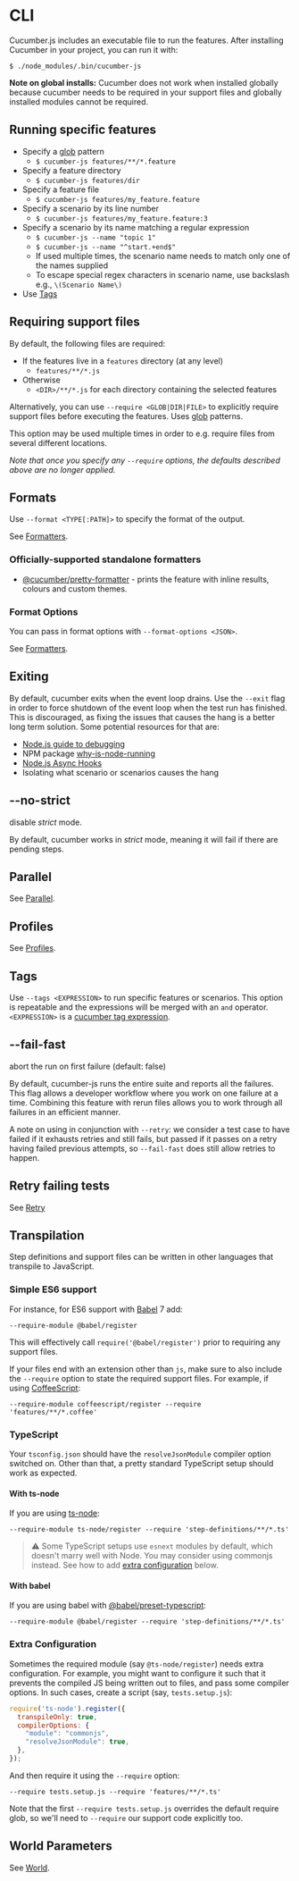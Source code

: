 # CLI

Cucumber.js includes an executable file to run the features. After installing Cucumber in your project, you can run it with:

``` shell
$ ./node_modules/.bin/cucumber-js
```

**Note on global installs:** Cucumber does not work when installed globally because cucumber
needs to be required in your support files and globally installed modules cannot be required.

## Running specific features

* Specify a [glob](https://github.com/isaacs/node-glob) pattern
  * `$ cucumber-js features/**/*.feature`
* Specify a feature directory
  * `$ cucumber-js features/dir`
* Specify a feature file
  * `$ cucumber-js features/my_feature.feature`
* Specify a scenario by its line number
  * `$ cucumber-js features/my_feature.feature:3`
* Specify a scenario by its name matching a regular expression
  * `$ cucumber-js --name "topic 1"`
  * `$ cucumber-js --name "^start.+end$"`
  * If used multiple times, the scenario name needs to match only one of the names supplied
  * To escape special regex characters in scenario name, use backslash e.g., `\(Scenario Name\)`
* Use [Tags](#tags)

## Requiring support files

By default, the following files are required:
* If the features live in a `features` directory (at any level)
  * `features/**/*.js`
* Otherwise
  * `<DIR>/**/*.js` for each directory containing the selected features

Alternatively, you can use `--require <GLOB|DIR|FILE>` to explicitly require support files before executing the features. Uses [glob](https://github.com/isaacs/node-glob) patterns.

This option may be used multiple times in order to e.g. require files from several different locations.

_Note that once you specify any `--require` options, the defaults described above are no longer applied._

## Formats

Use `--format <TYPE[:PATH]>` to specify the format of the output.

See [Formatters](./formatters.md).

### Officially-supported standalone formatters

* [@cucumber/pretty-formatter](https://www.npmjs.com/package/@cucumber/pretty-formatter) - prints the feature with inline results,  colours and custom themes.

### Format Options

You can pass in format options with `--format-options <JSON>`.

See [Formatters](./formatters.md).

## Exiting

By default, cucumber exits when the event loop drains. Use the `--exit` flag in order to force shutdown of the event loop when the test run has finished. This is discouraged, as fixing the issues that causes the hang is a better long term solution. Some potential resources for that are:
* [Node.js guide to debugging](https://nodejs.org/en/docs/inspector/)
* NPM package [why-is-node-running](https://www.npmjs.com/package/why-is-node-running)
* [Node.js Async Hooks](https://nodejs.org/dist/latest-v8.x/docs/api/async_hooks.html)
* Isolating what scenario or scenarios causes the hang

## --no-strict

disable _strict_ mode.

By default, cucumber works in _strict_ mode, meaning it will fail if there are pending steps.

## Parallel

See [Parallel](./parallel.md).

## Profiles

See [Profiles](./profiles.md).

## Tags

Use `--tags <EXPRESSION>` to run specific features or scenarios. This option is repeatable and the expressions will be merged with an `and` operator.
`<EXPRESSION>` is a [cucumber tag expression](https://docs.cucumber.io/cucumber/api/#tag-expressions).

## --fail-fast

abort the run on first failure (default: false)

By default, cucumber-js runs the entire suite and reports all the failures. This flag allows a developer workflow where you work on one failure at a time. Combining this feature with rerun files allows you to work through all failures in an efficient manner.

A note on using in conjunction with `--retry`: we consider a test case to have failed if it exhausts retries and still fails, but passed if it passes on a retry having failed previous attempts, so `--fail-fast` does still allow retries to happen.

## Retry failing tests

See [Retry](./retry.md)

## Transpilation

Step definitions and support files can be written in other languages that transpile to JavaScript.

### Simple ES6 support

For instance, for ES6 support with [Babel](https://babeljs.io/) 7 add:

```
--require-module @babel/register
```

This will effectively call `require('@babel/register')` prior to requiring any support files.

If your files end with an extension other than `js`, make sure to also include the `--require` option to state the required support files. For example, if using [CoffeeScript](https://www.npmjs.com/package/coffeescript):

```
--require-module coffeescript/register --require 'features/**/*.coffee'
```

### TypeScript

Your `tsconfig.json` should have the `resolveJsonModule` compiler option switched on. Other than that, a pretty standard TypeScript setup should work as expected.

#### With ts-node

If you are using [ts-node](https://github.com/TypeStrong/ts-node):

```
--require-module ts-node/register --require 'step-definitions/**/*.ts'
```

> ⚠️ Some TypeScript setups use `esnext` modules by default, 
>   which doesn't marry well with Node. You may consider using commonjs instead.
>   See how to add [extra configuration](#extra-configuration) below.

#### With babel

If you are using babel with [@babel/preset-typescript](https://babeljs.io/docs/en/babel-preset-typescript):

```
--require-module @babel/register --require 'step-definitions/**/*.ts'
```

### Extra Configuration

Sometimes the required module (say `@ts-node/register`) needs extra configuration. For example, you might want to configure it such that it prevents the compiled JS being written out to files, and pass some compiler options. In such cases, create a script (say, `tests.setup.js`):

```js
require('ts-node').register({
  transpileOnly: true,
  compilerOptions: {
    "module": "commonjs",
    "resolveJsonModule": true,
  },
});
```

And then require it using the `--require` option:

```
--require tests.setup.js --require 'features/**/*.ts'
```

Note that the first `--require tests.setup.js` overrides the default require glob, so we'll need to `--require` our support code explicitly too.

## World Parameters

See [World](./support_files/world.md).
